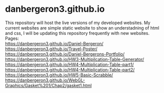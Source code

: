 # danbergeron3.github.io
This repository will host the live versions of my developed websites. 
My current websites are simple static website to show an understadning 
of html and css, I will be updating this repository frequently with new 
websites. 
Pages:
<br />  https://danbergeron3.github.io/Daniel-Bergeron/
<br />  https://danbergeron3.github.io/Travel-Poster/
<br />  https://danbergeron3.github.io/Daniel-Bergerons-Portfolio/
<br />  https://danbergeron3.github.io/HW3-Multipilcation-Table-Generator/
<br />  https://danbergeron3.github.io/HW4-Multiplication-Table-part1/
<br />  https://danbergeron3.github.io/HW4-Multiplication-Table-part2/
<br />  https://danbergeron3.github.io/HW5-Basic-Scrabble/
<br />  https://danbergeron3.github.io/WebGL-Graphics/Gasket%201/Chap2/gasket1.html
